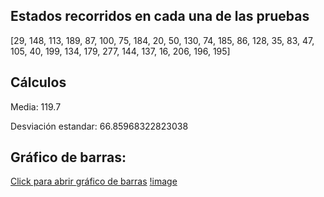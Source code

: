 ## Estados recorridos en cada una de las pruebas 
[29, 148, 113, 189, 87, 100, 75, 184, 20, 50, 130, 74, 185, 86, 128, 35, 83, 47, 105, 40, 199, 134, 179, 277, 144, 137, 16, 206, 196, 195]
## Cálculos
Media: 119.7

Desviación estandar: 66.85968322823038

## Gráfico de barras:

[Click para abrir gráfico de barras](https://github.com/Juanma1223/ia-uncuyo-2021/blob/main/tp4-busquedas-informadas/barChart.png)
[!image](https://github.com/Juanma1223/ia-uncuyo-2021/blob/main/tp4-busquedas-informadas/barChart.png)
